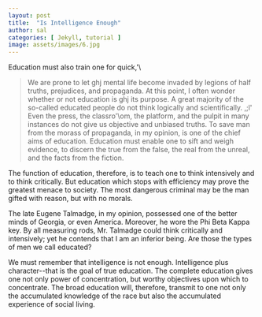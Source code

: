 ```yaml
---
layout: post
title:  "Is Intelligence Enough"
author: sal
categories: [ Jekyll, tutorial ]
image: assets/images/6.jpg
---
```

Education must also train one for quick,'\


> We are prone to let ghj mental life become invaded by legions of half truths, prejudices, and propaganda. At this point, I often wonder whether or not education is ghj its purpose. A great majority of the so-called educated people do not think logically and scientifically. 
,;l'\
Even the press, the classro'\om, the platform, and the pulpit in many instances do not give us objective and unbiased truths. To save man from the morass of propaganda, in my opinion, is one of the chief aims of education. Education must enable one to sift and weigh evidence, to discern the true from the false, the real from the unreal, and the facts from the fiction.

The function of education, therefore, is to teach one to think intensively and to think critically. But education which stops with efficiency may prove the greatest menace to society. The most dangerous criminal may be the man gifted with reason, but with no morals.

The late Eugene Talmadge, in my opinion, possessed one of the better minds of Georgia, or even America. Moreover, he wore the Phi Beta Kappa key. By all measuring rods, Mr. Talmadge could think critically and intensively; yet he contends that I am an inferior being. Are those the types of men we call educated?

We must remember that intelligence is not enough. Intelligence plus character--that is the goal of true education. The complete education gives one not only power of concentration, but worthy objectives upon which to concentrate. The broad education will, therefore, transmit to one not only the accumulated knowledge of the race but also the accumulated experience of social living.

